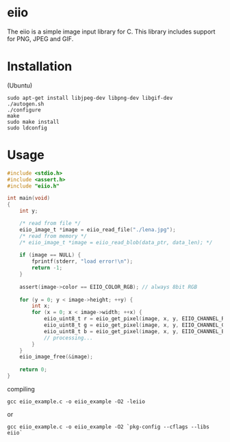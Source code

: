 # eiio

The eiio is a simple image input library for C.
This library includes support for PNG, JPEG and GIF.

# Installation

(Ubuntu)

    sudo apt-get install libjpeg-dev libpng-dev libgif-dev
    ./autogen.sh
    ./configure
    make
    sudo make install
    sudo ldconfig

# Usage

```C
#include <stdio.h>
#include <assert.h>
#include "eiio.h"

int main(void)
{
	int y;

	/* read from file */
	eiio_image_t *image = eiio_read_file("./lena.jpg");
	/* read from memory */
	/* eiio_image_t *image = eiio_read_blob(data_ptr, data_len); */
	
	if (image == NULL) {
		fprintf(stderr, "load error!\n");
		return -1;
	}
	
	assert(image->color == EIIO_COLOR_RGB); // always 8bit RGB
        
	for (y = 0; y < image->height; ++y) {
		int x;
		for (x = 0; x < image->width; ++x) {
			eiio_uint8_t r = eiio_get_pixel(image, x, y, EIIO_CHANNEL_R);
			eiio_uint8_t g = eiio_get_pixel(image, x, y, EIIO_CHANNEL_G);
			eiio_uint8_t b = eiio_get_pixel(image, x, y, EIIO_CHANNEL_B);
			// processing...
		}
	}
	eiio_image_free(&image);
    	
	return 0;
}
```

compiling

    gcc eiio_example.c -o eiio_example -O2 -leiio

or

    gcc eiio_example.c -o eiio_example -O2 `pkg-config --cflags --libs eiio`
